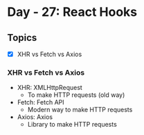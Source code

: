 # Day - 27: React Hooks

## Topics

- [x] XHR vs Fetch vs Axios

### XHR vs Fetch vs Axios

- XHR: XMLHttpRequest
  - To make HTTP requests (old way)
- Fetch: Fetch API
  - Modern way to make HTTP requests
- Axios: Axios
  - Library to make HTTP requests
